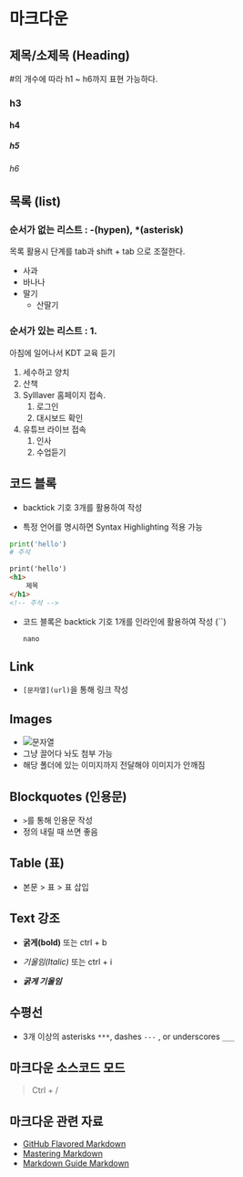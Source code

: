 # 마크다운

## 제목/소제목 (Heading)

#의 개수에 따라 h1 ~ h6까지 표현 가능하다.

### h3

#### h4

##### h5

###### h6

## 목록 (list)

### 순서가 없는 리스트 : -(hypen), *(asterisk)

목록 활용시 단계를 tab과 shift + tab 으로 조절한다.

- 사과
- 바나나
- 딸기
  - 산딸기

### 순서가 있는 리스트 : 1. 

아침에 일어나서 KDT 교육 듣기

1. 세수하고 양치
2. 산책
3. Sylllaver 홈페이지 접속.
   1. 로그인
   2. 대시보드 확인
4. 유튜브 라이브 접속
   1. 인사
   2. 수업듣기



## 코드 블록

- backtick 기호 3개를 활용하여 작성

- 특정 언어를 명시하면 Syntax Highlighting 적용 가능

```python
print('hello')
# 주석
```

```html
print('hello')
<h1>
    제목
</h1>
<!-- 주석 -->
```

- 코드 블록은 backtick 기호 1개를 인라인에 활용하여 작성 (``)

  `nano`

  

## Link

- `[문자열](url)`을 통해 링크 작성



## Images

- ![문자열]()
- 그냥 끌어다 놔도 첨부 가능
- 해당 폴더에 있는 이미지까지 전달해야 이미지가 안깨짐



## Blockquotes (인용문)

- `>`를 통해 인용문 작성
- 정의 내릴 때 쓰면 좋음



## Table (표)

- 본문 > 표 > 표 삽입



## Text 강조

- **굵게(bold)** 또는 ctrl + b

- *기울임(Italic)* 또는 ctrl + i

- ***굵게 기울임***

  


## 수평선

- 3개 이상의 asterisks `***`, dashes `---` , or underscores `___`



## 마크다운 소스코드 모드

> Ctrl + /



## 마크다운 관련 자료

- [GitHub Flavored Markdown](https://github.github.com/gfm/)
- [Mastering Markdown](https://guides.github.com/features/mastering-markdown/)
- [Markdown Guide Markdown](https://www.markdownguide.org/)



